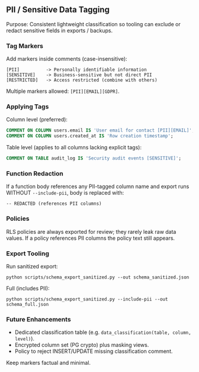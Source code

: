 ## PII / Sensitive Data Tagging

Purpose: Consistent lightweight classification so tooling can exclude or redact sensitive fields in exports / backups.

### Tag Markers
Add markers inside comments (case-insensitive):

```
[PII]          -> Personally identifiable information
[SENSITIVE]    -> Business-sensitive but not direct PII
[RESTRICTED]   -> Access restricted (combine with others)
```

Multiple markers allowed: `[PII][EMAIL][GDPR]`.

### Applying Tags
Column level (preferred):
```sql
COMMENT ON COLUMN users.email IS 'User email for contact [PII][EMAIL]';
COMMENT ON COLUMN users.created_at IS 'Row creation timestamp';
```

Table level (applies to all columns lacking explicit tags):
```sql
COMMENT ON TABLE audit_log IS 'Security audit events [SENSITIVE]';
```

### Function Redaction
If a function body references any PII-tagged column name and export runs WITHOUT `--include-pii`, body is replaced with:
```
-- REDACTED (references PII columns)
```

### Policies
RLS policies are always exported for review; they rarely leak raw data values. If a policy references PII columns the policy text still appears.

### Export Tooling
Run sanitized export:
```
python scripts/schema_export_sanitized.py --out schema_sanitized.json
```
Full (includes PII):
```
python scripts/schema_export_sanitized.py --include-pii --out schema_full.json
```

### Future Enhancements
- Dedicated classification table (e.g. `data_classification(table, column, level)`).
- Encrypted column set (PG crypto) plus masking views.
- Policy to reject INSERT/UPDATE missing classification comment.

Keep markers factual and minimal.
